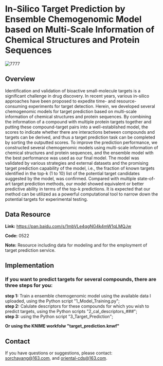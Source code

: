 # In-Silico Target Prediction by Ensemble Chemogenomic Model based on Multi-Scale Information of Chemical Structures and Protein Sequences

![7777](https://user-images.githubusercontent.com/106001963/169690953-8c947c7b-fe2a-42d0-8560-6585b9c439ad.png)

## Overview
Identification and validation of bioactive small-molecule targets is a significant challenge in drug discovery. In recent years, various in-silico approaches have been proposed to expedite time- and resource-consuming experiments for target detection. Herein, we developed several chemogenomic models for target prediction based on multi-scale information of chemical structures and protein sequences. By combining the information of a compound with multiple protein targets together and putting these compound-target pairs into a well-established model, the scores to indicate whether there are interactions between compounds and targets can be derived, and thus a target prediction task can be completed by sorting the outputted scores. To improve the prediction performance, we constructed several chemogenomic models using multi-scale information of chemical structures and protein sequences, and the ensemble model with the best performance was used as our final model. The model was validated by various strategies and external datasets and the promising target prediction capability of the model, i.e., the fraction of known targets identified in the top-k (1 to 10) list of the potential target candidates suggested by the model, was confirmed. Compared with multiple state-of-art target prediction methods, our model showed equivalent or better predictive ability in terms of the top-k predictions. It is expected that our method can be utilized as a powerful computational tool to narrow down the potential targets for experimental testing.

## Data Resource
**Link:** https://pan.baidu.com/s/1mbVLe4qgNG4k4mW1qLMQJw    

**Code:** 0522


**Note:** Resource including data for modeling and for the employment of target prediction service.

## Implementation
### If you want to predict targets for several compounds, there are three steps for you:   

**step 1:** Train a ensemble chemogenomic model using the available data I uploaded, using the Python script "1_Model_Training.py";   
**step 2:** Calulate descriptors for these compounds for which you wish to predict targets, using the Python scripts "2_cal_descriptors_###";   
**step 3:** using the Python script "3_Target_Prediction"; 
 
 
**Or using the KNIME workfolw "target_prediction.knwf"**
  

## Contact
If you have questions or suggestions, please contact: sorchayang@163.com, and oriental-cds@163.com.
